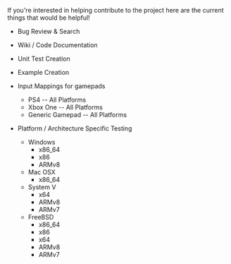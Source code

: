 If you're interested in helping contribute to the project here are the current things that would be helpful!
- Bug Review & Search
- Wiki / Code Documentation
- Unit Test Creation
- Example Creation
- Input Mappings for gamepads
	- PS4 -- All Platforms
	- Xbox One -- All Platforms
	- Generic Gamepad -- All Platforms

- Platform / Architecture Specific Testing
	- Windows
		- x86_64
		- x86
		- ARMv8
	- Mac OSX
		- x86_64
	- System V
		- x64
		- ARMv8
		- ARMv7
	- FreeBSD
		- x86_64
		- x86
		- x64
		- ARMv8
		- ARMv7 
